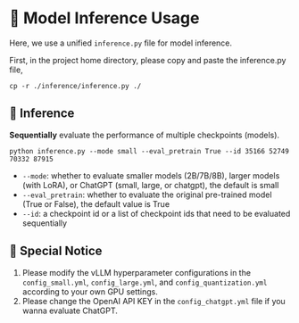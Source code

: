 # 🚀 Model Inference Usage
Here, we use a unified `inference.py` file for model inference.

First, in the project home directory, please copy and paste the inference.py file,
```shell
cp -r ./inference/inference.py ./
```

## 🐣 Inference
**Sequentially** evaluate the performance of multiple checkpoints (models).<br>

```shell
python inference.py --mode small --eval_pretrain True --id 35166 52749 70332 87915
```
- `--mode`: whether to evaluate smaller models (2B/7B/8B), larger models (with LoRA), or ChatGPT (small, large, or 
  chatgpt), the default is small
- `--eval_pretrain`: whether to evaluate the original pre-trained model (True or False), the default value is True
- `--id`: a checkpoint id or a list of checkpoint ids that need to be evaluated sequentially 

## 🙋 Special Notice
1. Please modify the vLLM hyperparameter configurations in the `config_small.yml`, `config_large.yml`, and 
   `config_quantization.yml` according to your own GPU settings.
2. Please change the OpenAI API KEY in the `config_chatgpt.yml` file if you wanna evaluate ChatGPT.
